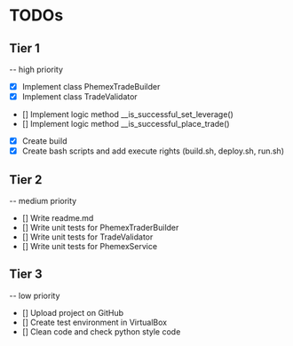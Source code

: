 # TODOs

## Tier 1
-- high priority

* [x] Implement class PhemexTradeBuilder
* [x] Implement class TradeValidator
* [] Implement logic method __is_successful_set_leverage()
* [] Implement logic method __is_successful_place_trade()
* [x] Create build
* [x] Create bash scripts and add execute rights (build.sh, deploy.sh, run.sh)

## Tier 2
-- medium priority

* [] Write readme.md
* [] Write unit tests for PhemexTraderBuilder
* [] Write unit tests for TradeValidator
* [] Write unit tests for PhemexService

## Tier 3
-- low priority

* [] Upload project on GitHub
* [] Create test environment in VirtualBox
* [] Clean code and check python style code
